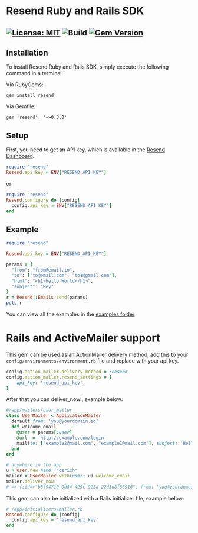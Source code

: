 # Resend Ruby and Rails SDK

[![License: MIT](https://img.shields.io/badge/License-MIT-blue.svg)](https://opensource.org/licenses/MIT)
![Build](https://github.com/drish/resend-ruby/actions/workflows/build.yml/badge.svg)
[![Gem Version](https://badge.fury.io/rb/resend.svg)](https://badge.fury.io/rb/resend)
---

## Installation

To install Resend Ruby and Rails SDK, simply execute the following command in a terminal:

Via RubyGems:
```
gem install resend
```

Via Gemfile:
```
gem 'resend', '~>0.3.0'
```

## Setup

First, you need to get an API key, which is available in the [Resend Dashboard](https://resend.com).

```ruby
require "resend"
Resend.api_key = ENV["RESEND_API_KEY"]
```

or

```ruby
require "resend"
Resend.configure do |config|
  config.api_key = ENV["RESEND_API_KEY"]
end
```

## Example

```rb
require "resend"

Resend.api_key = ENV["RESEND_API_KEY"]

params = {
  "from": "from@email.io",
  "to": ["to@email.com", "to1@gmail.com"],
  "html": "<h1>Hello World</h1>",
  "subject": "Hey"
}
r = Resend::Emails.send(params)
puts r
```

You can view all the examples in the [examples folder](https://github.com/drish/resend-ruby/tree/main/examples)


# Rails and ActiveMailer support

This gem can be used as an ActionMailer delivery method, add this to your `config/environments/environment.rb` file and replace with your api key.

```ruby
config.action_mailer.delivery_method = :resend
config.action_mailer.resend_settings = {
    api_key: 'resend_api_key',
}
```

After that you can deliver_now!, example below:

```ruby
#/app/mailers/user_mailer
class UserMailer < ApplicationMailer
  default from: 'you@yourdomain.io'
  def welcome_email
    @user = params[:user]
    @url  = 'http://example.com/login'
    mail(to: ["example2@mail.com", "example1@mail.com"], subject: 'Hello from Resend')
  end
end

# anywhere in the app
u = User.new name: "derich"
mailer = UserMailer.with(user: u).welcome_email
mailer.deliver_now!
# => {:id=>"b8f94710-0d84-429c-925a-22d3d8f86916", from: 'you@yourdomain.io', to: ["example2@mail.com", "example1@mail.com"]}
```

This gem can also be initialized with a Rails initializer file, example below:

```ruby
# /app/initializers/mailer.rb
Resend.configure do |config|
  config.api_key = 'resend_api_key'
end
```
